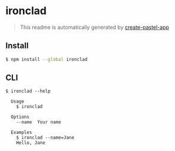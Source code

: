 # ironclad

> This readme is automatically generated by [create-pastel-app](https://github.com/vadimdemedes/create-pastel-app)

## Install

```bash
$ npm install --global ironclad
```

## CLI

```
$ ironclad --help

  Usage
    $ ironclad

  Options
    --name  Your name

  Examples
    $ ironclad --name=Jane
    Hello, Jane
```
